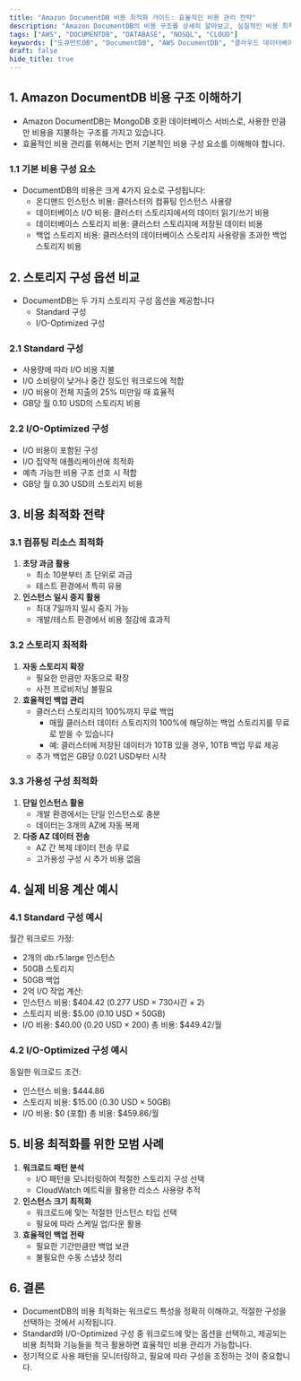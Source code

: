 ```yaml
---
title: "Amazon DocumentDB 비용 최적화 가이드: 효율적인 비용 관리 전략"
description: "Amazon DocumentDB의 비용 구조를 상세히 알아보고, 실질적인 비용 최적화 전략을 다룹니다. 스토리지 구성 옵션부터 실제 비용 계산 예시까지 DocumentDB를 효율적으로 운영하기 위한 모든 것을 설명합니다."
tags: ["AWS", "DOCUMENTDB", "DATABASE", "NOSQL", "CLOUD"]
keywords: ["도큐먼트DB", "DocumentDB", "AWS DocumentDB", "클라우드 데이터베이스", "NoSQL 데이터베이스", "MongoDB 호환", "데이터베이스 비용", "클라우드 비용", "비용 최적화", "AWS 비용"]
draft: false
hide_title: true
---
```


## 1. Amazon DocumentDB 비용 구조 이해하기

- Amazon DocumentDB는 MongoDB 호환 데이터베이스 서비스로, 사용한 만큼만 비용을 지불하는 구조를 가지고 있습니다. 
- 효율적인 비용 관리를 위해서는 먼저 기본적인 비용 구성 요소를 이해해야 합니다.

### 1.1 기본 비용 구성 요소
- DocumentDB의 비용은 크게 4가지 요소로 구성됩니다:
  - 온디맨드 인스턴스 비용: 클러스터의 컴퓨팅 인스턴스 사용량
  - 데이터베이스 I/O 비용: 클러스터 스토리지에서의 데이터 읽기/쓰기 비용
  - 데이터베이스 스토리지 비용: 클러스터 스토리지에 저장된 데이터 비용
  - 백업 스토리지 비용: 클러스터의 데이터베이스 스토리지 사용량을 초과한 백업 스토리지 비용

## 2. 스토리지 구성 옵션 비교
- DocumentDB는 두 가지 스토리지 구성 옵션을 제공합니다
  - Standard 구성
  - I/O-Optimized 구성

### 2.1 Standard 구성
- 사용량에 따라 I/O 비용 지불
- I/O 소비량이 낮거나 중간 정도인 워크로드에 적합
- I/O 비용이 전체 지출의 25% 미만일 때 효율적
- GB당 월 0.10 USD의 스토리지 비용

### 2.2 I/O-Optimized 구성
- I/O 비용이 포함된 구성
- I/O 집약적 애플리케이션에 최적화
- 예측 가능한 비용 구조 선호 시 적합
- GB당 월 0.30 USD의 스토리지 비용

## 3. 비용 최적화 전략

### 3.1 컴퓨팅 리소스 최적화
1. **초당 과금 활용**
    - 최소 10분부터 초 단위로 과금
    - 테스트 환경에서 특히 유용
2. **인스턴스 일시 중지 활용**
    - 최대 7일까지 일시 중지 가능
    - 개발/테스트 환경에서 비용 절감에 효과적

### 3.2 스토리지 최적화
1. **자동 스토리지 확장**
    - 필요한 만큼만 자동으로 확장
    - 사전 프로비저닝 불필요
2. **효율적인 백업 관리**
    - 클러스터 스토리지의 100%까지 무료 백업
      - 매월 클러스터 데이터 스토리지의 100%에 해당하는 백업 스토리지를 무료로 받을 수 있습니다
      - 예: 클러스터에 저장된 데이터가 10TB 있을 경우, 10TB 백업 무료 제공
    - 추가 백업은 GB당 0.021 USD부터 시작

### 3.3 가용성 구성 최적화

1. **단일 인스턴스 활용**
    - 개발 환경에서는 단일 인스턴스로 충분
    - 데이터는 3개의 AZ에 자동 복제
2. **다중 AZ 데이터 전송**
    - AZ 간 복제 데이터 전송 무료
    - 고가용성 구성 시 추가 비용 없음

## 4. 실제 비용 계산 예시

### 4.1 Standard 구성 예시
월간 워크로드 가정:
- 2개의 db.r5.large 인스턴스
- 50GB 스토리지
- 50GB 백업
- 2억 I/O 작업
계산:
- 인스턴스 비용: $404.42 (0.277 USD × 730시간 × 2)
- 스토리지 비용: $5.00 (0.10 USD × 50GB)
- I/O 비용: $40.00 (0.20 USD × 200)
  총 비용: $449.42/월

### 4.2 I/O-Optimized 구성 예시
동일한 워크로드 조건:
- 인스턴스 비용: $444.86
- 스토리지 비용: $15.00 (0.30 USD × 50GB)
- I/O 비용: $0 (포함)
  총 비용: $459.86/월

## 5. 비용 최적화를 위한 모범 사례

1. **워크로드 패턴 분석**
    - I/O 패턴을 모니터링하여 적절한 스토리지 구성 선택
    - CloudWatch 메트릭을 활용한 리소스 사용량 추적
2. **인스턴스 크기 최적화**
    - 워크로드에 맞는 적절한 인스턴스 타입 선택
    - 필요에 따라 스케일 업/다운 활용
3. **효율적인 백업 전략**
    - 필요한 기간만큼만 백업 보관
    - 불필요한 수동 스냅샷 정리

## 6. 결론
- DocumentDB의 비용 최적화는 워크로드 특성을 정확히 이해하고, 적절한 구성을 선택하는 것에서 시작됩니다. 
- Standard와 I/O-Optimized 구성 중 워크로드에 맞는 옵션을 선택하고, 제공되는 비용 최적화 기능들을 적극 활용하면 효율적인 비용 관리가 가능합니다. 
- 정기적으로 사용 패턴을 모니터링하고, 필요에 따라 구성을 조정하는 것이 중요합니다.